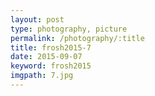 ```yaml
---
layout: post
type: photography, picture
permalink: /photography/:title
title: frosh2015-7
date: 2015-09-07
keyword: frosh2015
imgpath: 7.jpg
---
```



